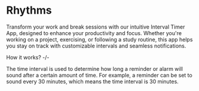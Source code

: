 # Rhythms
Transform your work and break sessions with our intuitive Interval Timer App, designed to enhance your productivity and focus. Whether you're working on a project, exercising, or following a study routine, this app helps you stay on track with customizable intervals and seamless notifications.

How it works? -/-

The time interval is used to determine how long a reminder or alarm will sound after a certain amount of time. For example, a reminder can be set to sound every 30 minutes, which means the time interval is 30 minutes.
